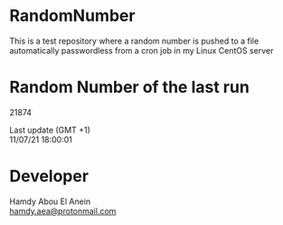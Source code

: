 # RandomNumber    
This is a test repository where a random number is pushed to a file automatically passwordless from a cron job in my Linux CentOS server    
# Random Number of the last run   
21874
      
Last update (GMT +1)    
11/07/21 18:00:01
# Developer    
Hamdy Abou El Anein   
hamdy.aea@protonmail.com
